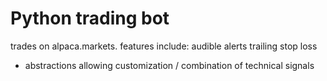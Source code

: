 # Python trading bot

trades on alpaca.markets.
features include:
audible alerts
trailing stop loss
- abstractions allowing customization / combination of technical signals

